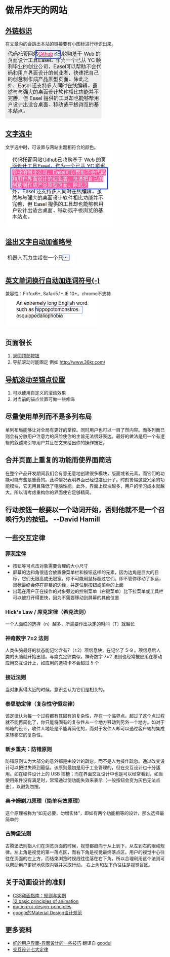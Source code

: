 # 做吊炸天的网站

## [外链标识](http://htmlpreview.github.io/?https://github.com/iamjoel/make-cool-site/blob/master/external-link/index.html)
在文章内的会跳出本站的链接要有小图标进行标识出来。    
![外链标识](external-link/demo.png)

## [文字选中](http://htmlpreview.github.io/?https://github.com/iamjoel/make-cool-site/blob/master/text-selected/text-selected.html)
文字选中时，可设置与网站主题相符合的颜色。    
![文字选中](text-selected/demo.png)

## [溢出文字自动加省略号](http://htmlpreview.github.io/?https://github.com/iamjoel/make-cool-site/blob/master/text-overflow/index.html)
![溢出文字自动加省略号](text-overflow/demo.png)

## [英文单词换行自动加连词符号(-)](http://htmlpreview.github.io/?https://github.com/iamjoel/make-cool-site/blob/master/en-word-break/index.html)
兼容性：Firfox6+, Safari5.1+,IE 10+。chrome不支持    
![英文单词换行自动加连词符](en-word-break/demo.png)

## 页面很长
1. [返回顶部按钮](http://htmlpreview.github.io/?https://github.com/iamjoel/make-cool-site/blob/master/scroll-to-top/index.html)
1. 导航滚动时能固定
例如 http://www.36kr.com/

## [导航滚动至锚点位置](http://htmlpreview.github.io/?https://github.com/iamjoel/make-cool-site/blob/master/nav-scroll-anim/index.html)
1. 可以使用自定义的滚动效果
1. 对当前的锚点位置可做一些修饰

## 尽量使用单列而不是多列布局
单列布局能够让对全局有更好的掌控。同时用户也可以一目了然内容。而多列而已则会有分散用户注意力的风险使你的主旨无法很好表达。最好的做法是用一个有逻辑的叙述来引导用户并且在文末给出你的操作按钮。

## 合并页面上重复的功能而使界面简洁
在整个产品开发期间我们会有意无意地创建很多模块，版面或者元素，而它们的功能可能有些是重叠的。此种情况表明界面已经过度设计了。时刻警惕这些冗余的功能模块，它无用且降低了电脑性能。此外，界面上模块越多，用户的学习成本就越大。所以请考虑重构你的界面使它足够精简。

## 行动按钮一般要以一个动词开始，否则他就不是一个召唤行为的按钮。 --David Hamill

## 一些交互定律
### [菲茨定律](http://zh.wikipedia.org/zh/%E8%B4%B9%E8%8C%A8%E6%B3%95%E5%88%99)
* 按钮等可点击对象需要合理的大小尺寸
* 屏幕的边和角很适合放置像菜单栏和按钮这样的元素，因为边角是巨大的目标，它们无限高或无限宽，你不可能用鼠标超过它们。即不管你移动了多远，鼠标最终会停在屏幕的边缘，并定位到按钮或菜单的上面
* 出现在用户正在操作的对象旁边的控制菜单（右键菜单）比下拉菜单或工具栏可以被打开得更快，因为不需要移动到屏幕的其他位置

### Hick's Law / 席克定律（希克法则）
一个人面临的选择（n）越多，所需要作出决定的时间（T）就越长

### 神奇数字 7±2 法则
人类头脑最好的状态能记忆含有7（±2）项信息块，在记忆了 5-9 。项信息后人类的头脑就开始出错。与席克定律类似，神奇数字 7±2 法则也经常被应用在移动应用交互设计上，如应用的选项卡不会超过 5 个

### 接近法则
当对象离得太近的时候，意识会认为它们是相关的。

### 泰思勒定律（复杂性守恒定律）
该定律认为每一个过程都有其固有的复杂性，存在一个临界点，超过了这个点过程就不能再简化了，你只能将固有的复杂性从一个地方移动到另外一个地方。如对于邮箱的设计，收件人地址是不能再简化的，而对于发件人却可以通过客户端的集成来转移它的复杂性。

### 新乡重夫：防错原则
防错原则认为大部分的意外都是由设计的疏忽，而不是人为操作疏忽。通过改变设计可以把过失降到最低。该原则最初是用于工业管理的，但在交互设计也十分适用。如在硬件设计上的 USB 插槽；而在界面交互设计中也是可以经常看到，如当使用条件没有满足时，常常通过使功能失效来表示（一般按钮会变为灰色无法点击），以避免勿按。

### 奥卡姆剃刀原理（简单有效原理）
这个原理被称为“如无必要，勿增实体”，即如有两个功能相等的设计，那么选择最简单的

### 古腾堡法则
古腾堡法则指人们在浏览页面的时候，视觉都趋向于从上到下，从左到右的眼动规律。左上角是视觉的第一落点区，而右下角是视觉最终落点区。用户的视觉中心往往在页面的左上方，而结束浏览时视线往往落在右下角，所以合理利用这个法则可以帮助用户更好地获取内容并采取行动。 右上角和左下角往往是视觉盲区。

## 关于动画设计的准则
* [CSS动画指南：规则与实例](http://zhubo.tumblr.com/css3-animation-in-12-principles)
* [12 basic principles of animation](http://en.wikipedia.org/wiki/12_basic_principles_of_animation)
* [motion-ui-design-principles](http://www.beyondkinetic.com/motion-ui-design-principles/)
* [google的Material Design设计规范](http://www.google.com/design/spec/animation/authentic-motion.html)

## 更多资料
* [好的用户界面-界面设计的一些技巧](http://www.cnblogs.com/Wayou/p/goodui.html) 翻译自 [goodui](http://goodui.org/)
* [交互设计七大定律](http://www.geekpark.net/topics/166489)




